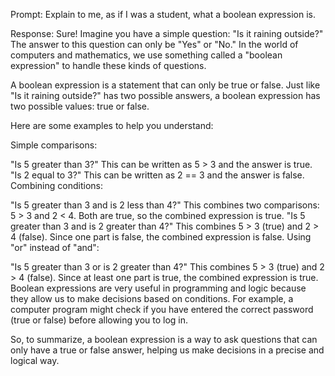 Prompt: Explain to me, as if I was a student, what a boolean expression is.

Response: Sure! Imagine you have a simple question: "Is it raining outside?" The answer to this question can only be "Yes" or "No." In the world of computers and mathematics, we use something called a "boolean expression" to handle these kinds of questions.

A boolean expression is a statement that can only be true or false. Just like "Is it raining outside?" has two possible answers, a boolean expression has two possible values: true or false.

Here are some examples to help you understand:

Simple comparisons:

"Is 5 greater than 3?" This can be written as 5 > 3 and the answer is true.
"Is 2 equal to 3?" This can be written as 2 == 3 and the answer is false.
Combining conditions:

"Is 5 greater than 3 and is 2 less than 4?" This combines two comparisons: 5 > 3 and 2 < 4. Both are true, so the combined expression is true.
"Is 5 greater than 3 and is 2 greater than 4?" This combines 5 > 3 (true) and 2 > 4 (false). Since one part is false, the combined expression is false.
Using "or" instead of "and":

"Is 5 greater than 3 or is 2 greater than 4?" This combines 5 > 3 (true) and 2 > 4 (false). Since at least one part is true, the combined expression is true.
Boolean expressions are very useful in programming and logic because they allow us to make decisions based on conditions. For example, a computer program might check if you have entered the correct password (true or false) before allowing you to log in.

So, to summarize, a boolean expression is a way to ask questions that can only have a true or false answer, helping us make decisions in a precise and logical way.